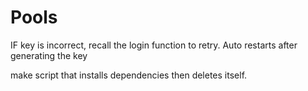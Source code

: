 # Pools
IF key is incorrect, recall the login function to retry. 
Auto restarts after generating the key

make script that installs dependencies then deletes itself. 
